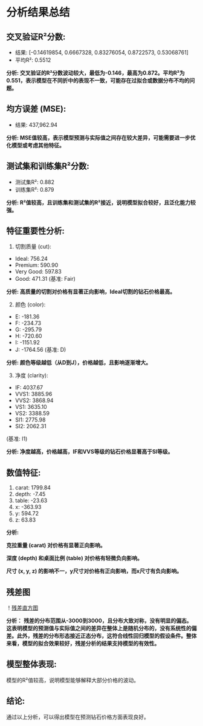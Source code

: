 # 分析结果总结
## 交叉验证R²分数:
* 结果: [-0.14619854, 0.6667328, 0.83276054, 0.8722573, 0.53068761]
* 平均R²: 0.5512

**分析: 交叉验证的R²分数波动较大，最低为-0.146，最高为0.872。平均R²为0.551，表示模型在不同折中的表现不一致，可能存在过拟合或数据分布不均的问题。**
## 均方误差 (MSE):
* 结果: 437,962.94

**分析: MSE值较高，表示模型预测与实际值之间存在较大差异，可能需要进一步优化模型或考虑其他特征。**
## 测试集和训练集R²分数:
* 测试集R²: 0.882
* 训练集R²: 0.879

**分析: R²值较高，且训练集和测试集的R²接近，说明模型拟合较好，且泛化能力较强。**
## 特征重要性分析:
1. 切割质量 (cut):
* Ideal: 756.24
* Premium: 590.90
* Very Good: 597.83
* Good: 471.31
(基准: Fair)

**分析: 高质量的切割对价格有显著正向影响，Ideal切割的钻石价格最高。**

2. 颜色 (color):
* E: -181.36
* F: -234.73
* G: -295.79
* H: -720.60
* I: -1151.92
* J: -1764.56
(基准: D)

**分析: 颜色等级越低（从D到J），价格越低，且影响逐渐增大。**

3. 净度 (clarity):
* IF: 4037.67
* VVS1: 3885.96
* VVS2: 3868.94
* VS1: 3635.10
* VS2: 3388.59
* SI1: 2775.98
* SI2: 2062.31

(基准: I1)

**分析: 净度越高，价格越高，IF和VVS等级的钻石价格显著高于SI等级。**

## 数值特征:
1. carat: 1799.84
2. depth: -7.45
3. table: -23.63
4. x: -363.93
5. y: 594.72
6. z: 63.83

**分析:**

**克拉重量 (carat) 对价格有显著正向影响。**

**深度 (depth) 和桌面比例 (table) 对价格有轻微负向影响。**

**尺寸 (x, y, z) 的影响不一，y尺寸对价格有正向影响，而x尺寸有负向影响。**

## 残差图

！[残差直方图](残差直方图.png)

**分析：**
**残差的分布范围从-3000到3000，且分布大致对称，没有明显的偏态。这表明模型的预测值与实际值之间的差异在整体上是随机分布的，没有系统性的偏差。此外，残差的分布形态接近正态分布，这符合线性回归模型的假设条件。整体来看，模型的拟合效果较好，残差分析的结果支持模型的有效性。**

## 模型整体表现:
模型的R²值较高，说明模型能够解释大部分价格的波动。


## 结论:
通过以上分析，可以得出模型在预测钻石价格方面表现良好。